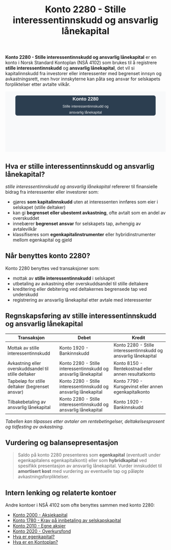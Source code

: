 ﻿---
title: "Konto 2280 - Stille interessentinnskudd og ansvarlig lånekapital"
meta_title: "2280-stille-interessentinnskudd-og-ansvarlig-lanekapital"
meta_description: '**Konto 2280 - Stille interessentinnskudd og ansvarlig lånekapital** er en konto i Norsk Standard Kontoplan (NSÂ 4102) som brukes til å registrere **stille in...'
slug: 2280-stille-interessentinnskudd-og-ansvarlig-lanekapital
type: blog
layout: pages/single
---

**Konto 2280 - Stille interessentinnskudd og ansvarlig lånekapital** er en konto i Norsk Standard Kontoplan (NSÂ 4102) som brukes til å registrere **stille interessentinnskudd** og **ansvarlig lånekapital**, det vil si kapitalinnskudd fra investorer eller interessenter med begrenset innsyn og avkastningsrett, men hvor innskyterne kan påta seg ansvar for selskapets forpliktelser etter avtalte vilkår.

![Illustrasjon av konto 2280 Stille interessentinnskudd og ansvarlig lånekapital](2280-stille-interessentinnskudd-og-ansvarlig-lanekapital-image.svg)

## Hva er stille interessentinnskudd og ansvarlig lånekapital?

*stille interessentinnskudd og ansvarlig lånekapital* refererer til finansielle bidrag fra interessenter eller investorer som:

* gjøres **som kapitalinnskudd** uten at interessenten innføres som eier i selskapet (stille deltaker)
* kan gi **begrenset eller ubestemt avkastning**, ofte avtalt som en andel av overskuddet
* innebærer **begrenset ansvar** for selskapets tap, avhengig av avtalevilkår
* klassifiseres som **egenkapitalinstrumenter** eller hybridinstrumenter mellom egenkapital og gjeld

## Når benyttes konto 2280?

Konto 2280 benyttes ved transaksjoner som:

* mottak av **stille interessentinnskudd** i selskapet
* utbetaling av avkastning eller overskuddsandel til stille deltakere
* kreditering eller debitering ved deltakernes begrensede tap ved underskudd
* registrering av ansvarlig lånekapital etter avtale med interessenter

## Regnskapsføring av stille interessentinnskudd og ansvarlig lånekapital

| Transaksjon                                            | Debet                                                  | Kredit                                                  |
|--------------------------------------------------------|--------------------------------------------------------|---------------------------------------------------------|
| Mottak av stille interessentinnskudd                   | Konto 1920 - Bankinnskudd                              | Konto 2280 - Stille interessentinnskudd og ansvarlig lånekapital   |
| Avkastning eller overskuddsandel til stille deltaker   | Konto 2280 - Stille interessentinnskudd og ansvarlig lånekapital   | Konto 8150 - Rentekostnad eller annen resultatkonto        |
| Tapbeløp for stille deltaker (begrenset ansvar)        | Konto 2280 - Stille interessentinnskudd og ansvarlig lånekapital   | Konto 7790 - Kursgevinst eller annen egenkapitalkonto      |
| Tilbakebetaling av ansvarlig lånekapital               | Konto 2280 - Stille interessentinnskudd og ansvarlig lånekapital   | Konto 1920 - Bankinnskudd                                  |

_*Tabellen kan tilpasses etter avtaler om rentebetingelser, deltakelsesprosent og tidfesting av avkastning.*_

## Vurdering og balansepresentasjon

> Saldo på konto 2280 presenteres som **egenkapital** (eventuelt under egenkapitalens egenkapitalkonti) eller som **hybridkapital** ved spesifikk presentasjon av ansvarlig lånekapital. Vurder innskuddet til **amortisert kost** med vurdering av eventuelle tap og påløpte avkastningsforpliktelser.

## Intern lenking og relaterte kontoer

Andre kontoer i NSÂ 4102 som ofte benyttes sammen med konto 2280:

* [Konto 2000 - Aksjekapital](/blogs/kontoplan/2000-aksjekapital "Konto 2000 - Aksjekapital i Norsk Standard Kontoplan")
* [Konto 1780 - Krav på innbetaling av selskapskapital](/blogs/kontoplan/1780-krav-pa-innbetaling-av-selskapskapital "Konto 1780 - Krav på innbetaling av selskapskapital i Norsk Standard Kontoplan")
* [Konto 2010 - Egne aksjer](/blogs/kontoplan/2010-egne-aksjer "Konto 2010 - Egne aksjer i Norsk Standard Kontoplan")
* [Konto 2020 - Overkursfond](/blogs/kontoplan/2020-overkursfond "Konto 2020 - Overkursfond i Norsk Standard Kontoplan")
* [Hva er egenkapital?](/blogs/regnskap/hva-er-egenkapital "Hva er Egenkapital? Komplett Guide til Egenkapital i Regnskap")
* [Hva er en Kontoplan?](/blogs/regnskap/hva-er-kontoplan "Hva er en Kontoplan? Komplett Guide til Kontoplaner i Norsk Regnskap")






